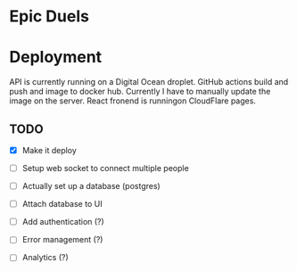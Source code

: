 # Epic Duels

# Deployment
API is currently running on a Digital Ocean droplet.  GitHub actions build and push and image to docker hub.  Currently I have to manually update the image on the server.  React fronend is runningon CloudFlare pages.

## TODO

- [x] Make it deploy 
- [ ] Setup web socket to connect multiple people
- [ ] Actually set up a database (postgres)
- [ ] Attach database to UI
- [ ] Add authentication (?)
- [ ] Error management (?) 
- [ ] Analytics (?)

